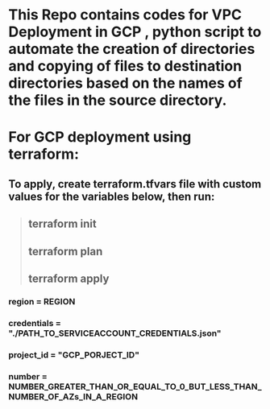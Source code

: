 # This Repo contains codes for VPC Deployment in GCP , python script to automate the creation of directories and copying of files to destination directories based on the names of the files in the source directory.

# For GCP deployment using terraform:

## To apply, create terraform.tfvars file with custom values for the variables below, then run:<br>

> ## __terraform init__ <br>
> ## __terraform plan__ <br>
> ## __terraform apply__ <br>

### region = REGION
### credentials = "./PATH_TO_SERVICEACCOUNT_CREDENTIALS.json"
### project_id = "GCP_PORJECT_ID"
### number = NUMBER_GREATER_THAN_OR_EQUAL_TO_0_BUT_LESS_THAN_NUMBER_OF_AZs_IN_A_REGION
